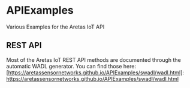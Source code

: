 # APIExamples
Various Examples for the Aretas IoT API

## REST API
Most of the Aretas IoT REST API methods are documented through the automatic WADL generator. You can find those here:
[https://aretassensornetworks.github.io/APIExamples/swadl/wadl.html]: https://aretassensornetworks.github.io/APIExamples/swadl/wadl.html
